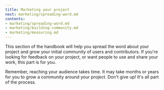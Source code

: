 ```yaml
---
title: Marketing your project
next: marketing/spreading-word.md
contents:
- marketing/spreading-word.md
- marketing/building-community.md
- marketing/measuring.md
---
```


This section of the handbook will help you spread the word about your project and grow your initial community of users and contributors. If you're looking for feedback on your project, or want people to use and share your work, this part is for you.

Remember, reaching your audience takes time. It may take months or years for you to grow a community around your project. Don't give up! It's all part of the process.
